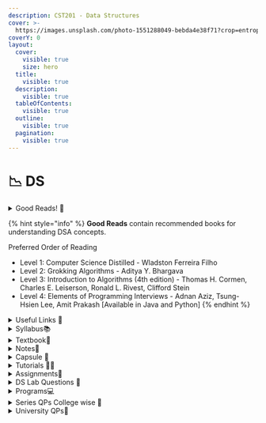 ```yaml
---
description: CST201 - Data Structures
cover: >-
  https://images.unsplash.com/photo-1551288049-bebda4e38f71?crop=entropy&cs=srgb&fm=jpg&ixid=M3wxOTcwMjR8MHwxfHNlYXJjaHwzfHxkYXRhJTIwc3RydWN0dXJlc3xlbnwwfHx8fDE2OTUxMTg3MTN8MA&ixlib=rb-4.0.3&q=85
coverY: 0
layout:
  cover:
    visible: true
    size: hero
  title:
    visible: true
  description:
    visible: true
  tableOfContents:
    visible: true
  outline:
    visible: true
  pagination:
    visible: true
---
```


# 📉 DS

<details>

<summary>Good Reads! 📔</summary>

[Books for understanding DSA concepts ](https://drive.google.com/drive/folders/1jIzuaY7Cj6Ty3REGUleRtNxE4H8rCFF1?usp=drive_link)👈

</details>

{% hint style="info" %}
**Good Reads** contain recommended books for understanding DSA concepts.&#x20;

Preferred Order of Reading

* Level 1: Computer Science Distilled - Wladston Ferreira Filho
* Level 2: Grokking Algorithms - Aditya Y. Bhargava
* Level 3: Introduction to Algorithms (4th edition) - Thomas H. Cormen, Charles E. Leiserson, Ronald L. Rivest, Clifford Stein
* Level 4: Elements of Programming Interviews - Adnan Aziz, Tsung-Hsien Lee, Amit Prakash \[Available in Java and Python]
{% endhint %}

<details>

<summary>Useful Links 🔗</summary>

[https://algo.monster/flowchart](https://algo.monster/flowchart)&#x20;

</details>

<details>

<summary>Syllabus📚</summary>

[CST201](https://drive.google.com/file/d/1Ve4TEPmgVj3dVB5WfZsD5nzXTBrf7wLH/view?usp=drive_link)👈

</details>

<details>

<summary>Textbook📖</summary>

[DS Textbook](https://drive.google.com/drive/folders/1bAEsQEF2iWUw3EgMQtxJnU3CUuMadCfT?usp=drive_link)👈

</details>

<details>

<summary>Notes📒</summary>

[DS Notes](https://drive.google.com/drive/folders/1uiVvJmM4IrR7F0OOyZhbRu5OGv8U4LYA?usp=drive_link)👈

</details>

<details>

<summary>Capsule 💊</summary>

[DS Capsule](https://drive.google.com/drive/folders/18Pvnm6fEErq4KWgjot7G7L8WUHwlL4UW?usp=drive_link) 👈

</details>

<details>

<summary>Tutorials 🧑‍🏫</summary>

[DS Useful Links](https://docs.google.com/document/d/14vpdl--yOPSDFchL8Uku-SesE2tdsEKYh_3KjtdIofQ/edit?usp=drive_link)👈

</details>

<details>

<summary>Assignments📓</summary>

[DS Assignments](https://drive.google.com/drive/folders/10WvzKC--9lYZFGeNXdah9_zFto3oHjqb?usp=drive_link)👈

</details>

<details>

<summary>DS Lab Questions 🤔</summary>

[DS Lab Exam](https://drive.google.com/drive/folders/1tEOEkXjiPgsZKImqLJKe0Zq7WKDmH2Q_?usp=drive_link)👈

</details>

<details>

<summary>Programs💻</summary>

[DS Programs](https://drive.google.com/drive/folders/1576MEcjvz6CCMerAaQ7hq7apBksb2Sg-?usp=drive_link)👈

</details>

<details>

<summary>Series QPs College wise 📃</summary>

[DS Series QPs](https://drive.google.com/drive/folders/1_bTKQaOs-8xeS4I2UvSZwWzVilOLsL8W?usp=drive_link)👈

</details>

<details>

<summary>University QPs📄</summary>

[DS University Question Papers](https://drive.google.com/drive/folders/1TtxCyX2uVcEWj-fQQzP1och6VvcqWj2S?usp=drive_link)👈

</details>
